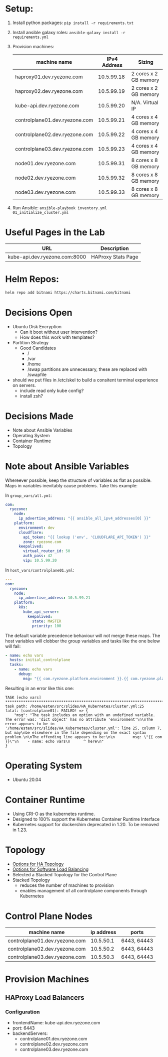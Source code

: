 # Setup:

1. Install python packages:  `pip install -r requirements.txt`

1. Install ansible galaxy roles: `ansible-galaxy install -r requirements.yml`

1. Provision machines:

   | machine name | IPv4 Address | Sizing |
   | --- | --- | --- |
   | haproxy01.dev.ryezone.com      | 10.5.99.18 | 2 cores x 2 GB memory |
   | haproxy02.dev.ryezone.com      | 10.5.99.19 | 2 cores x 2 GB memory |
   | kube-api.dev.ryezone.com       | 10.5.99.20 | N/A.  Virtual IP      |
   | controlplane01.dev.ryezone.com | 10.5.99.21 | 4 cores x 4 GB memory |
   | controlplane02.dev.ryezone.com | 10.5.99.22 | 4 cores x 4 GB memory |
   | controlplane03.dev.ryezone.com | 10.5.99.23 | 4 cores x 4 GB memory |
   | node01.dev.ryezone.com         | 10.5.99.31 | 8 cores x 8 GB memory |
   | node02.dev.ryezone.com         | 10.5.99.32 | 8 cores x 8 GB memory |
   | node03.dev.ryezone.com         | 10.5.99.33 | 8 cores x 8 GB memory |

1. Run Ansible: `ansible-playbook inventory.yml 01_initialize_cluster.yml`

# Useful Pages in the Lab

| URL | Description |
| --- | --- |
| kube-api.dev.ryezone.com:8000 | HAProxy Stats Page |

# Helm Repos:

```bash
helm repo add bitnami https://charts.bitnami.com/bitnami
```

# Decisions Open

- Ubuntu Disk Encryption
  - Can it boot without user intervention?
  - How does this work with templates?
- Partition Strategy
  - Good Candidates
    - /
    - /var
    - /home
    - /swap partitions are unnecessary, these are replaced with /swapfile
- should we put files in /etc/skel to build a consitent terminal experience on servers.
  - include read only kube config?
  - install zsh?

# Decisions Made

- Note about Ansible Variables
- Operating System
- Container Runtime
- Topology

# Note about Ansible Variables

Whereever possible, keep the structure of variables as flat as possible.
Maps in variables inevitably cause problems.  Take this example:

In `group_vars/all.yml`:

```yaml
com:
  ryezone:
    node:
      ip_advertise_address: "{{ ansible_all_ipv4_addresses[0] }}"
    platform:
      environment: dev
      cloudflare:
        api_token: "{{ lookup ('env', 'CLOUDFLARE_API_TOKEN') }}"
        zone: ryezone.com
      keepalived:
        virtual_router_id: 50
        auth_pass: 42
        vip: 10.5.99.20

```

In `host_vars/controlplane01.yml`:

```yaml
---
com:
  ryezone:
    node:
      ip_advertise_address: 10.5.99.21
    platform:
      k8s:
        kube_api_server:
          keepalived:
            state: MASTER
            priority: 100
```

The default variable precedence behaviour will not merge these maps.
The host variables will clobber the group variables and tasks like the one below will fail:

```yaml
- name: echo vars
  hosts: initial_controlplane
  tasks:
    - name: echo vars
      debug:
        msg: "{{ com.ryezone.platform.environment }}.{{ com.ryezone.platform.cloudflare.zone }}"
```

Resulting in an error like this one:

```text
TASK [echo vars] ********************************************************************************************************************************************************************
task path: /home/esten/src/slides/HA_Kubernetes/cluster.yml:25
fatal: [controlplane01]: FAILED! => {
    "msg": "The task includes an option with an undefined variable. The error was: 'dict object' has no attribute 'environment'\n\nThe error appears to be in '/home/esten/src/slides/HA_Kubernetes/cluster.yml': line 25, column 7, but may\nbe elsewhere in the file depending on the exact syntax problem.\n\nThe offending line appears to be:\n\n        msg: \"{{ com }}\"\n    - name: echo vars\n      ^ here\n"
}
```

# Operating System

- Ubuntu 20.04

# Container Runtime

- Using CRI-O as the kubernetes runtime.
- Designed to 100% support the Kubernetes Container Runtime Interface
- Kubernetes support for dockershim deprecated in 1.20.  To be removed in 1.23.

# Topology

- [Options for HA Topology](https://kubernetes.io/docs/setup/production-environment/tools/kubeadm/ha-topology/)
- [Options for Software Load Balancing](https://github.com/kubernetes/kubeadm/blob/master/docs/ha-considerations.md#options-for-software-load-balancing)
- Selected a Stacked Topology for the Control Plane
- Stacked Topology
  - reduces the number of machines to provision
  - enables management of all controlplane components through Kubernetes

# Control Plane Nodes

| machine name | ip address | ports |
| --- | --- | --- |
| controlplane01.dev.ryezone.com | 10.5.50.1 | 6443, 64443 |
| controlplane02.dev.ryezone.com | 10.5.50.2 | 6443, 64443 |
| controlplane03.dev.ryezone.com | 10.5.50.3 | 6443, 64443 |

# Provision Machines

## HAProxy Load Balancers

###

### Configuration
- frontendName: kube-api.dev.ryezone.com
- port: 6443
- backendServers:
  - controlplane01.dev.ryezone.com
  - controlplane02.dev.ryezone.com
  - controlplane03.dev.ryezone.com
